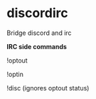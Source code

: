 # discordirc
Bridge discord and irc

**IRC side commands**

!optout

!optin

!disc <message> (ignores optout status)
